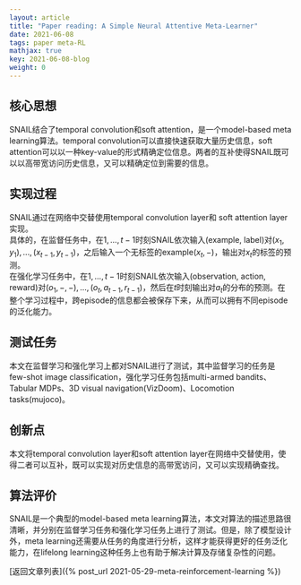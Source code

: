 ```yaml
---
layout: article
title: "Paper reading: A Simple Neural Attentive Meta-Learner"
date: 2021-06-08
tags: paper meta-RL
mathjax: true
key: 2021-06-08-blog
weight: 0
---
```

## 核心思想
SNAIL结合了temporal convolution和soft attention，是一个model-based meta learning算法。temporal convolution可以直接快速获取大量历史信息，soft attention可以以一种key-value的形式精确定位信息。两者的互补使得SNAIL既可以以高带宽访问历史信息，又可以精确定位到需要的信息。
## 实现过程
SNAIL通过在网络中交替使用temporal convolution layer和 soft attention layer实现。    
具体的，在监督任务中，在$1, ..., t-1$时刻SNAIL依次输入(example, label)对$(x_1, y_1), ..., (x_{t-1}, y_{t-1})$，之后输入一个无标签的example$(x_t, -)$，输出对$x_t$的标签的预测。    
在强化学习任务中，在$1, ..., t-1$时刻SNAIL依次输入(observation, action, reward)对$(o_1, -, -), ..., (o_t, a_{t-1}, r_{t-1})$，然后在$t$时刻输出对$a_t$的分布的预测。在整个学习过程中，跨episode的信息都会被保存下来，从而可以拥有不同episode的泛化能力。
## 测试任务
本文在监督学习和强化学习上都对SNAIL进行了测试，其中监督学习的任务是few-shot image classification，强化学习任务包括multi-armed bandits、Tabular MDPs、3D visual navigation(VizDoom)、Locomotion tasks(mujoco)。

## 创新点
本文将temporal convolution layer和soft attention layer在网络中交替使用，使得二者可以互补，既可以实现对历史信息的高带宽访问，又可以实现精确查找。
## 算法评价
SNAIL是一个典型的model-based meta learning算法，本文对算法的描述思路很清晰，并分别在监督学习任务和强化学习任务上进行了测试。但是，除了模型设计外，meta learning还需要从任务的角度进行分析，这样才能获得更好的任务泛化能力，在lifelong learning这种任务上也有助于解决计算及存储复杂性的问题。

[返回文章列表]({% post_url 2021-05-29-meta-reinforcement-learning %})